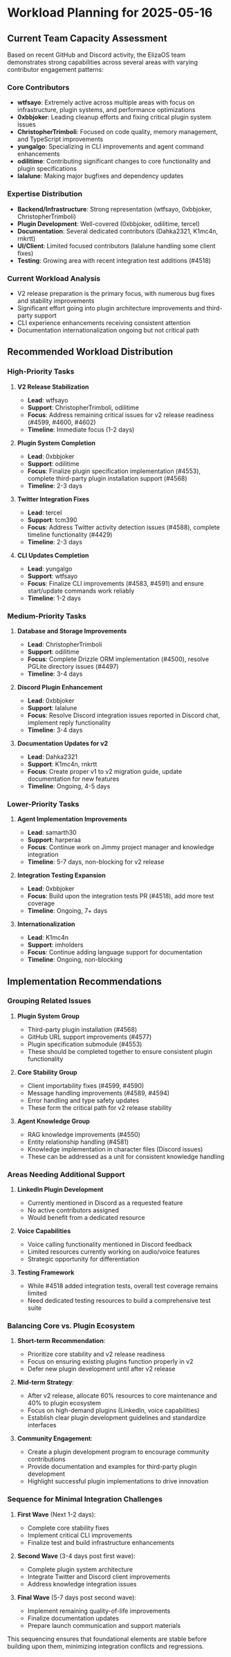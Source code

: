 # Workload Planning for 2025-05-16

## Current Team Capacity Assessment

Based on recent GitHub and Discord activity, the ElizaOS team demonstrates strong capabilities across several areas with varying contributor engagement patterns:

### Core Contributors
- **wtfsayo**: Extremely active across multiple areas with focus on infrastructure, plugin systems, and performance optimizations
- **0xbbjoker**: Leading cleanup efforts and fixing critical plugin system issues
- **ChristopherTrimboli**: Focused on code quality, memory management, and TypeScript improvements
- **yungalgo**: Specializing in CLI improvements and agent command enhancements
- **odilitime**: Contributing significant changes to core functionality and plugin specifications
- **lalalune**: Making major bugfixes and dependency updates

### Expertise Distribution
- **Backend/Infrastructure**: Strong representation (wtfsayo, 0xbbjoker, ChristopherTrimboli)
- **Plugin Development**: Well-covered (0xbbjoker, odilitime, tercel)
- **Documentation**: Several dedicated contributors (Dahka2321, K1mc4n, rnkrtt)
- **UI/Client**: Limited focused contributors (lalalune handling some client fixes)
- **Testing**: Growing area with recent integration test additions (#4518)

### Current Workload Analysis
- V2 release preparation is the primary focus, with numerous bug fixes and stability improvements
- Significant effort going into plugin architecture improvements and third-party support
- CLI experience enhancements receiving consistent attention
- Documentation internationalization ongoing but not critical path

## Recommended Workload Distribution

### High-Priority Tasks

1. **V2 Release Stabilization** 
   - **Lead**: wtfsayo
   - **Support**: ChristopherTrimboli, odilitime
   - **Focus**: Address remaining critical issues for v2 release readiness (#4599, #4600, #4602)
   - **Timeline**: Immediate focus (1-2 days)

2. **Plugin System Completion**
   - **Lead**: 0xbbjoker
   - **Support**: odilitime
   - **Focus**: Finalize plugin specification implementation (#4553), complete third-party plugin installation support (#4568)
   - **Timeline**: 2-3 days

3. **Twitter Integration Fixes**
   - **Lead**: tercel
   - **Support**: tcm390
   - **Focus**: Address Twitter activity detection issues (#4588), complete timeline functionality (#4429)
   - **Timeline**: 2-3 days

4. **CLI Updates Completion**
   - **Lead**: yungalgo
   - **Support**: wtfsayo
   - **Focus**: Finalize CLI improvements (#4583, #4591) and ensure start/update commands work reliably
   - **Timeline**: 1-2 days

### Medium-Priority Tasks

1. **Database and Storage Improvements**
   - **Lead**: ChristopherTrimboli
   - **Support**: odilitime
   - **Focus**: Complete Drizzle ORM implementation (#4500), resolve PGLite directory issues (#4497)
   - **Timeline**: 3-4 days

2. **Discord Plugin Enhancement**
   - **Lead**: 0xbbjoker
   - **Support**: lalalune
   - **Focus**: Resolve Discord integration issues reported in Discord chat, implement reply functionality
   - **Timeline**: 3-4 days

3. **Documentation Updates for v2**
   - **Lead**: Dahka2321
   - **Support**: K1mc4n, rnkrtt
   - **Focus**: Create proper v1 to v2 migration guide, update documentation for new features
   - **Timeline**: Ongoing, 4-5 days

### Lower-Priority Tasks

1. **Agent Implementation Improvements**
   - **Lead**: samarth30
   - **Support**: harperaa
   - **Focus**: Continue work on Jimmy project manager and knowledge integration
   - **Timeline**: 5-7 days, non-blocking for v2 release

2. **Integration Testing Expansion**
   - **Lead**: 0xbbjoker
   - **Focus**: Build upon the integration tests PR (#4518), add more test coverage
   - **Timeline**: Ongoing, 7+ days

3. **Internationalization**
   - **Lead**: K1mc4n
   - **Support**: imholders
   - **Focus**: Continue adding language support for documentation
   - **Timeline**: Ongoing, non-blocking

## Implementation Recommendations

### Grouping Related Issues

1. **Plugin System Group**
   - Third-party plugin installation (#4568)
   - GitHub URL support improvements (#4577) 
   - Plugin specification submodule (#4553)
   - These should be completed together to ensure consistent plugin functionality

2. **Core Stability Group**
   - Client importability fixes (#4599, #4590)
   - Message handling improvements (#4589, #4594)
   - Error handling and type safety updates
   - These form the critical path for v2 release stability

3. **Agent Knowledge Group**
   - RAG knowledge improvements (#4550)
   - Entity relationship handling (#4581)
   - Knowledge implementation in character files (Discord issues)
   - These can be addressed as a unit for consistent knowledge handling

### Areas Needing Additional Support

1. **LinkedIn Plugin Development**
   - Currently mentioned in Discord as a requested feature
   - No active contributors assigned
   - Would benefit from a dedicated resource

2. **Voice Capabilities**
   - Voice calling functionality mentioned in Discord feedback
   - Limited resources currently working on audio/voice features
   - Strategic opportunity for differentiation

3. **Testing Framework**
   - While #4518 added integration tests, overall test coverage remains limited
   - Need dedicated testing resources to build a comprehensive test suite

### Balancing Core vs. Plugin Ecosystem

1. **Short-term Recommendation**:
   - Prioritize core stability and v2 release readiness
   - Focus on ensuring existing plugins function properly in v2
   - Defer new plugin development until after v2 release

2. **Mid-term Strategy**:
   - After v2 release, allocate 60% resources to core maintenance and 40% to plugin ecosystem
   - Focus on high-demand plugins (LinkedIn, voice capabilities)
   - Establish clear plugin development guidelines and standardize interfaces

3. **Community Engagement**:
   - Create a plugin development program to encourage community contributions
   - Provide documentation and examples for third-party plugin development
   - Highlight successful plugin implementations to drive innovation

### Sequence for Minimal Integration Challenges

1. **First Wave** (Next 1-2 days):
   - Complete core stability fixes
   - Implement critical CLI improvements
   - Finalize test and build infrastructure enhancements

2. **Second Wave** (3-4 days post first wave):
   - Complete plugin system architecture
   - Integrate Twitter and Discord client improvements
   - Address knowledge integration issues

3. **Final Wave** (5-7 days post second wave):
   - Implement remaining quality-of-life improvements
   - Finalize documentation updates
   - Prepare launch communication and support materials

This sequencing ensures that foundational elements are stable before building upon them, minimizing integration conflicts and regressions.